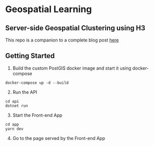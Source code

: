 # Geospatial Learning

## Server-side Geospatial Clustering using H3

This repo is a companion to a complete blog post [here](https://shawinnes.com/server-side-spatial-clustering/)

## Getting Started

1. Build the custom PostGIS docker image and start it using docker-compose

```
docker-compose up -d --build
```

2. Run the API

```
cd api
dotnet run
```

3. Start the Front-end App

```
cd app
yarn dev
```

4. Go to the page served by the Front-end App
